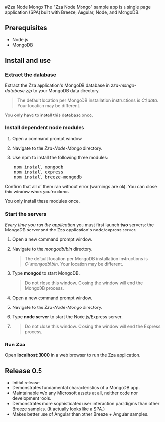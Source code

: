 #Zza Node Mongo
The "Zza Node Mongo" sample app is a single page application (SPA) built with Breeze, Angular, Node, and MongoDB.

## Prerequisites
* Node.js
* MongoDB

## Install and use

### Extract the database

Extract the Zza application's MongoDB database in *zza-mongo-database.zip* to your MongoDB data directory.

>The default location per MongoDB installation instructions is *C:\data*. Your location may be different.

You only have to install this database once.

### Install dependent node modules

1. Open a command prompt window.

2. Navigate to the *Zza-Node-Mongo* directory.

3. Use npm to install the following three modules:
<pre style="margin-left: 2em">
npm install mongodb
npm install express
npm install breeze-mongodb
</pre>

Confirm that all of them ran without error (warnings are ok). You can close this window when you're done.

You only install these modules once.

### Start the servers
*Every time you run the application* you must first launch **two** servers: the MongoDB server and the Zza application's node/express server.

1. Open a new command prompt window.

2. Navigate to the *mongodb/bin* directory.

	>The default location per MongoDB installation instructions is *C:\mongodb\bin*. Your location may be different.

3.	Type **mongod** to start MongoDB. 

	>Do not close this window. Closing the window will end the MongoDB process.

4.	Open a new command prompt window.

5.	Navigate to the *Zza-Node-Mongo* directory.

6.	Type **node server** to start the Node.js/Express server.
7.	
	>Do not close this window. Closing the window will end the Express process.

### Run Zza

Open **localhost:3000** in a web browser to run the Zza application.

## Release 0.5
* Initial release.
* Demonstrates fundamental characteristics of a MongoDB app.
* Maintainable w/o any Microsoft assets at all, neither code nor development tools.
* Demonstrates more sophisticated user interaction paradigms than other Breeze samples. (It actually looks like a SPA.)
* Makes better use of Angular than other Breeze + Angular samples.
